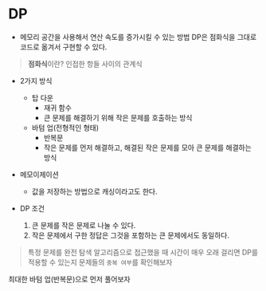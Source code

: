 # DP
* 메모리 공간을 사용해서 연산 속도를 증가시킬 수 있는 방법
DP은 점화식을 그대로 코드로 옮겨서 구현할 수 있다.
> **점화식**이란?
> 인접한 항들 사이의 관계식

* 2가지 방식
  * 탑 다운
    * 재귀 함수
    * 큰 문제를 해결하기 위해 작은 문제를 호출하는 방식
  * 바텀 업(전형적인 형태)
    * 반복문
    * 작은 문제를 먼저 해결하고, 해결된 작은 문제를 모아 큰 문제를 해결하는 방식

* 메모이제이션
  * 값을 저장하는 방법으로 캐싱이라고도 한다.

* DP 조건
  1. 큰 문제를 작은 문제로 나눌 수 있다.
  2. 작은 문제에서 구한 정답은 그것을 포함하는 큰 문제에서도 동일하다.

> 특정 문제를 완전 탐색 알고리즘으로 접근했을 때 시간이 매우 오래 걸리면
> DP를 적용할 수 있는지 문제들의 `중복 여부`를 확인해보자

최대한 바텀 업(반복문)으로 먼저 풀어보자


